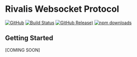 # Rivalis Websocket Protocol

[![GitHub](https://img.shields.io/github/license/rivalis/rivalis-protocol-websocket?style=for-the-badge)](https://github.com/rivalis/rivalis-protocol-websocket/blob/main/LICENSE)
[![Build Status](https://img.shields.io/github/workflow/status/rivalis/rivalis-protocol-websocket/build%20and%20test?style=for-the-badge)](https://github.com/rivalis/rivalis-protocol-websocket/actions?query=workflow%3A%22build+and+test%22)
[![GitHub Release)](https://img.shields.io/github/v/tag/rivalis/rivalis-protocol-websocket?color=orange&include_prereleases&label=VERSION&style=for-the-badge)](https://www.npmjs.com/package/@rivalis/protocol-websocket)
[![npm downloads](https://img.shields.io/npm/dw/@rivalis/protocol-websocket?label=downloads&style=for-the-badge)](https://www.npmjs.com/package/@rivalis/protocol-websocket)

## Getting Started
[COMING SOON]
